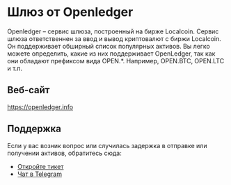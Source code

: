 # Шлюз от Openledger

Openledger – сервис шлюза, построенный на бирже Localcoin. Сервис шлюза ответственнен за ввод и вывод криптовалют с биржи Localcoin. Он поддерживает обширный список популярных активов. Вы легко можете определить, какие из них поддерживает OpenLedger, так как они обладают префиксом вида OPEN.*. Например, OPEN.BTC, OPEN.LTC и т.п.

## Веб-сайт

<https://openledger.info>

## Поддержка

Если у вас возник вопрос или случилась задержка в отправке или получении активов, обратитесь сюда:

- [Откройте тикет](https://openledger.freshdesk.com/support/home)
- [Чат в Telegram](https://t.me/OpenLedgerDC)